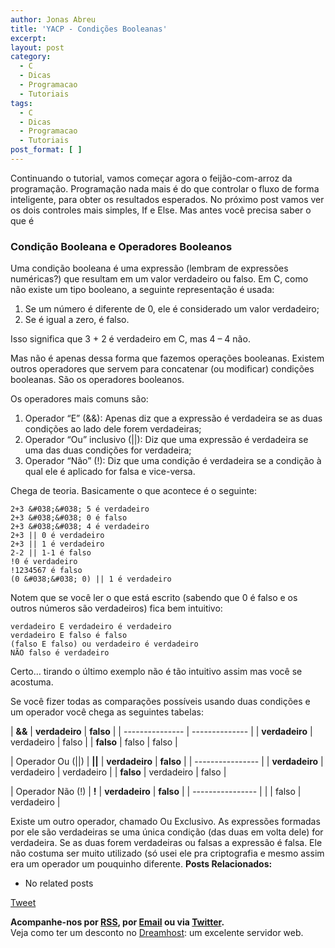 ```yaml
---
author: Jonas Abreu
title: 'YACP - Condições Booleanas'
excerpt:
layout: post
category:
  - C
  - Dicas
  - Programacao
  - Tutoriais
tags:
  - C
  - Dicas
  - Programacao
  - Tutoriais
post_format: [ ]
---
```

Continuando o tutorial, vamos começar agora o feijão-com-arroz da programação. Programação nada mais é do que controlar o fluxo de forma inteligente, para obter os resultados esperados. No próximo post vamos ver os dois controles mais simples, If e Else. Mas antes você precisa saber o que é

### Condição Booleana e Operadores Booleanos

Uma condição booleana é uma expressão (lembram de expressões numéricas?) que resultam em um valor verdadeiro ou falso. Em C, como não existe um tipo booleano, a seguinte representação é usada:

1.  Se um número é diferente de 0, ele é considerado um valor verdadeiro;
2.  Se é igual a zero, é falso.

Isso significa que 3 + 2 é verdadeiro em C, mas 4 – 4 não. 

Mas não é apenas dessa forma que fazemos operações booleanas. Existem outros operadores que servem para concatenar (ou modificar) condições booleanas. São os operadores booleanos.

Os operadores mais comuns são:

1.  Operador “E” (&&): Apenas diz que a expressão é verdadeira se as duas condições ao lado dele forem verdadeiras;
2.  Operador “Ou” inclusivo (||): Diz que uma expressão é verdadeira se uma das duas condições for verdadeira;
3.  Operador “Não” (!): Diz que uma condição é verdadeira se a condição à qual ele é aplicado for falsa e vice-versa.

Chega de teoria. Basicamente o que acontece é o seguinte:

    
    2+3 &#038;&#038; 5 é verdadeiro
    2+3 &#038;&#038; 0 é falso
    2+3 &#038;&#038; 4 é verdadeiro
    2+3 || 0 é verdadeiro
    2+3 || 1 é verdadeiro
    2-2 || 1-1 é falso
    !0 é verdadeiro
    !1234567 é falso
    (0 &#038;&#038; 0) || 1 é verdadeiro
    

Notem que se você ler o que está escrito (sabendo que 0 é falso e os outros números são verdadeiros) fica bem intuitivo:

    
    verdadeiro E verdadeiro é verdadeiro
    verdadeiro E falso é falso
    (falso E falso) ou verdadeiro é verdadeiro
    NÃO falso é verdadeiro
    

Certo… tirando o último exemplo não é tão intuitivo assim mas você se acostuma.

Se você fizer todas as comparações possíveis usando duas condições e um operador você chega as seguintes tabelas:

| **&&**          | **verdadeiro** | **falso** |
| --------------- | -------------- |
| **verdadeiro**  | verdadeiro     | falso     |
| **falso**       | falso          | falso     |

| Operador Ou (||) | **||**         | **verdadeiro** | **falso**  |
| ---------------- |
| **verdadeiro** | verdadeiro     | verdadeiro |
| **falso**      | verdadeiro     | falso      |

| Operador Não (!) | **!** | **verdadeiro** | **falso**  |
| ---------------- |
|       | falso          | verdadeiro |

Existe um outro operador, chamado Ou Exclusivo. As expressões formadas por ele são verdadeiras se uma única condição (das duas em volta dele) for verdadeira. Se as duas forem verdadeiras ou falsas a expressão é falsa. Ele não costuma ser muito utilizado (só usei ele pra criptografia e mesmo assim era um operador um pouquinho diferente. 
**Posts Relacionados:** 
*   No related posts



[Tweet][1] 





**Acompanhe-nos por [ RSS][2], por [Email][3] ou via [Twitter][4].**  
Veja como ter um desconto no [Dreamhost][5]: um excelente servidor web.

 [1]: https://twitter.com/share
 [2]: http://feeds.feedburner.com/VidaGeek
 [3]: http://feedburner.google.com/fb/a/mailverify?uri=VidaGeek&loc=pt_BR
 [4]: http://twitter.com/blogvidageek
 [5]: http://vidageek.net/dreamhost/
